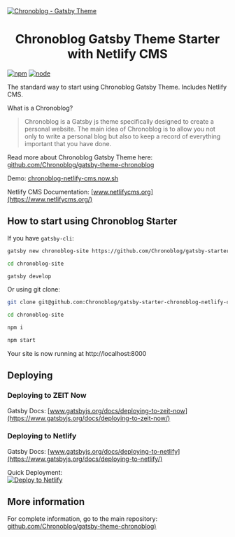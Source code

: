 <a href="https://chronoblog.now.sh" target="_blank">
<img src="https://github.com/Chronoblog/gatsby-theme-chronoblog/raw/master/assets/st-banner-chronoblog.png" alt="Chronoblog - Gatsby Theme" />
</a>

<h1 align="center">
Chronoblog Gatsby Theme Starter with Netlify CMS
</h1>

[![npm](https://img.shields.io/npm/v/gatsby-theme-chronoblog?color=brightgreen)](https://www.npmjs.com/package/gatsby-theme-chronoblog) [![node](https://img.shields.io/node/v/gatsby-theme-chronoblog)](https://www.npmjs.com/package/gatsby-theme-chronoblog)

The standard way to start using Chronoblog Gatsby Theme. Includes Netlify CMS.

What is a Chronoblog?

> Chronoblog is a Gatsby js theme specifically designed to create a personal website. The main idea of ​​Chronoblog is to allow you not only to write a personal blog but also to keep a record of everything important that you have done.

Read more about Chronoblog Gatsby Theme here: [github.com/Chronoblog/gatsby-theme-chronoblog](https://github.com/Chronoblog/gatsby-theme-chronoblog)

Demo: [chronoblog-netlify-cms.now.sh](https://chronoblog-netlify-cms.now.sh)

Netlify CMS Documentation: [www.netlifycms.org](https://www.netlifycms.org/)

## How to start using Chronoblog Starter

If you have `gatsby-cli`:

```sh
gatsby new chronoblog-site https://github.com/Chronoblog/gatsby-starter-chronoblog-netlify-cms

cd chronoblog-site

gatsby develop
```

Or using git clone:

```sh
git clone git@github.com:Chronoblog/gatsby-starter-chronoblog-netlify-cms.git chronoblog-site

cd chronoblog-site

npm i

npm start
```

Your site is now running at http://localhost:8000

## Deploying

### Deploying to ZEIT Now

Gatsby Docs: [www.gatsbyjs.org/docs/deploying-to-zeit-now](https://www.gatsbyjs.org/docs/deploying-to-zeit-now/)

### Deploying to Netlify

Gatsby Docs: [www.gatsbyjs.org/docs/deploying-to-netlify](https://www.gatsbyjs.org/docs/deploying-to-netlify/)

Quick Deployment:  
[![Deploy to Netlify](https://www.netlify.com/img/deploy/button.svg)](https://app.netlify.com/start/deploy?repository=https://github.com/Chronoblog/gatsby-starter-chronoblog-netlify-cms)

## More information

For complete information, go to the main repository: [github.com/Chronoblog/gatsby-theme-chronoblog)](https://github.com/Chronoblog/gatsby-theme-chronoblog)
